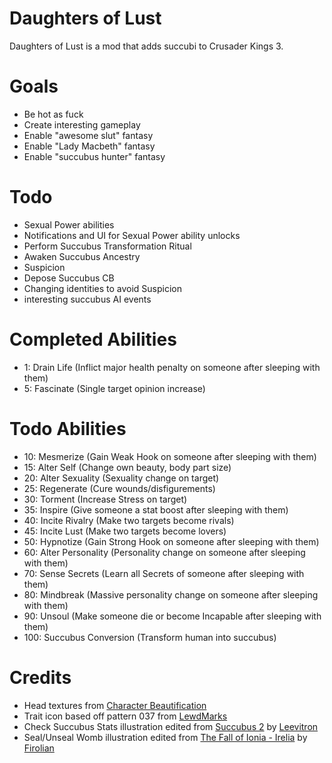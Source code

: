 # Daughters of Lust

Daughters of Lust is a mod that adds succubi to Crusader Kings 3.

# Goals

- Be hot as fuck
- Create interesting gameplay
- Enable "awesome slut" fantasy
- Enable "Lady Macbeth" fantasy
- Enable "succubus hunter" fantasy

# Todo

- Sexual Power abilities
- Notifications and UI for Sexual Power ability unlocks
- Perform Succubus Transformation Ritual
- Awaken Succubus Ancestry
- Suspicion
- Depose Succubus CB
- Changing identities to avoid Suspicion
- interesting succubus AI events

# Completed Abilities

- 1: Drain Life (Inflict major health penalty on someone after sleeping with them)
- 5: Fascinate (Single target opinion increase)

# Todo Abilities

- 10: Mesmerize (Gain Weak Hook on someone after sleeping with them)
- 15: Alter Self (Change own beauty, body part size)
- 20: Alter Sexuality (Sexuality change on target)
- 25: Regenerate (Cure wounds/disfigurements)
- 30: Torment (Increase Stress on target)
- 35: Inspire (Give someone a stat boost after sleeping with them)
- 40: Incite Rivalry (Make two targets become rivals)
- 45: Incite Lust (Make two targets become lovers)
- 50: Hypnotize (Gain Strong Hook on someone after sleeping with them)
- 60: Alter Personality (Personality change on someone after sleeping with them)
- 70: Sense Secrets (Learn all Secrets of someone after sleeping with them)
- 80: Mindbreak (Massive personality change on someone after sleeping with them)
- 90: Unsoul (Make someone die or become Incapable after sleeping with them)
- 100: Succubus Conversion (Transform human into succubus)

# Credits

* Head textures from [Character Beautification](https://steamcommunity.com/sharedfiles/filedetails/?id=2222302033)
* Trait icon based off pattern 037 from [LewdMarks](https://www.loverslab.com/files/file/9655-lewdmarks/)
* Check Succubus Stats illustration edited from [Succubus 2](https://www.deviantart.com/leevitron/art/Succubus-2-113565769) by [Leevitron](https://www.deviantart.com/leevitron)
* Seal/Unseal Womb illustration edited from [The Fall of Ionia - Irelia](https://www.pixiv.net/en/artworks/73026071) by [Firolian](https://www.pixiv.net/en/users/20223015/)